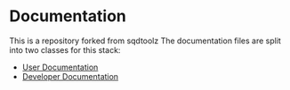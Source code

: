 # Documentation
This is a repository forked from sqdtoolz
The documentation files are split into two classes for this stack:
- [User Documentation](User/Readme.md)
- [Developer Documentation](Developer/Readme.md)